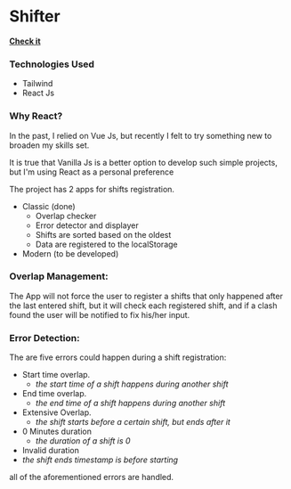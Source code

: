 # Shifter

**[Check it](https://shifter-6113e.web.app)**

### Technologies Used

- Tailwind
- React Js

### Why React?

In the past, I relied on Vue Js, but recently I felt to try something new to broaden my skills set.

It is true that Vanilla Js is a better option to develop such simple projects, but I'm using React as a personal preference

The project has 2 apps for shifts registration.

- Classic (done)
  - Overlap checker
  - Error detector and displayer
  - Shifts are sorted based on the oldest
  - Data are registered to the localStorage
- Modern (to be developed)

### **Overlap Management:**

The App will not force the user to register a shifts that only happened after the last entered shift, but it will check each registered shift, and if a clash found the user will be notified to fix his/her input.

### **Error Detection:**

The are five errors could happen during a shift registration:

- Start time overlap.
  - _the start time of a shift happens during another shift_
- End time overlap.
  - _the end time of a shift happens during another shift_
- Extensive Overlap.
  - _the shift starts before a certain shift, but ends after it_
- 0 Minutes duration
  - _the duration of a shift is 0_
- Invalid duration
- _the shift ends timestamp is before starting_

all of the aforementioned errors are handled.
